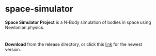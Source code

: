 # space-simulator
**Space Simulator Project** is a N-Body simulation of bodies in space using Newtonian physics.
#
**Download** from the release directory, or click this [link](https://raw.githubusercontent.com/klark888/space-simulator/main/release/Space%20Simulator%20v2.1.0.jar) for the newest version.

